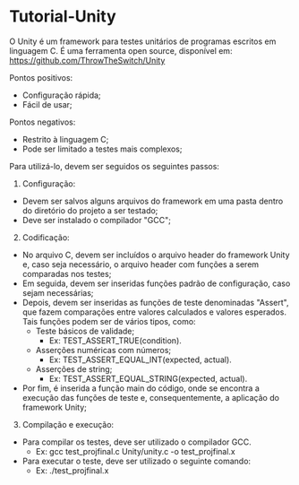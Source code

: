 # Tutorial-Unity
O Unity é um framework para testes unitários de programas escritos em linguagem C.
É uma ferramenta open source, disponível em: https://github.com/ThrowTheSwitch/Unity

Pontos positivos:
  - Configuração rápida;
  - Fácil de usar;

Pontos negativos:
  - Restrito à linguagem C;
  - Pode ser limitado a testes mais complexos;

Para utilizá-lo, devem ser seguidos os seguintes passos:

1) Configuração: 
  - Devem ser salvos alguns arquivos do framework em uma pasta dentro do diretório do projeto a ser testado;
  - Deve ser instalado o compilador "GCC";

2) Codificação:
  - No arquivo C, devem ser incluídos o arquivo header do framework Unity e, caso seja necessário, o arquivo header com funções a serem comparadas nos testes;
  - Em seguida, devem ser inseridas funções padrão de configuração, caso sejam necessárias;
  - Depois, devem ser inseridas as funções de teste denominadas "Assert", que fazem comparações entre valores calculados e valores esperados. Tais funções podem ser de vários tipos, como:
    - Teste básicos de validade;
      - Ex: TEST_ASSERT_TRUE(condition).
    - Asserções numéricas com números;
      - Ex: TEST_ASSERT_EQUAL_INT(expected, actual).
    - Asserções de string;
      - Ex: TEST_ASSERT_EQUAL_STRING(expected, actual).
  - Por fim, é inserida a função main do código, onde se encontra a execução das funções de teste e, consequentemente, a aplicação do framework Unity;

3) Compilação e execução:
  - Para compilar os testes, deve ser utilizado o compilador GCC.
    - Ex: gcc test_projfinal.c Unity/unity.c -o test_projfinal.x
  - Para executar o teste, deve ser utilizado o seguinte comando:
    - Ex: ./test_projfinal.x    
